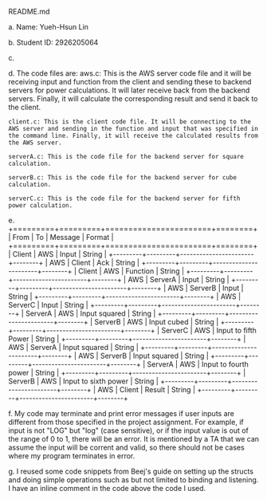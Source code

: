README.md

a. Name: Yueh-Hsun Lin

b. Student ID: 2926205064

c.

d. The code files are:
	aws.c: This is the AWS server code file and it will be receiving input and function from the client and sending these to backend servers for power calculations. It will later receive back from the backend servers. Finally, it will calculate the corresponding result and send it back to the client.

	client.c: This is the client code file. It will be connecting to the AWS server and sending in the function and input that was specified in the command line. Finally, it will receive the calculated results from the AWS server.

	serverA.c: This is the code file for the backend server for square calculation.

	serverB.c: This is the code file for the backend server for cube calculation.

	serverC.c: This is the code file for the backend server for fifth power calculation.

e.
	+=========+=========+=======================+========+
	|  From   |   To    |        Message        | Format |
	+=========+=========+=======================+========+
	| Client  | AWS     | Input                 | String |
	+---------+---------+-----------------------+--------+
	| AWS     | Client  | Ack                   | String |
	+---------+---------+-----------------------+--------+
	| Client  | AWS     | Function              | String |
	+---------+---------+-----------------------+--------+
	| AWS     | ServerA | Input                 | String |
	+---------+---------+-----------------------+--------+
	| AWS     | ServerB | Input                 | String |
	+---------+---------+-----------------------+--------+
	| AWS     | ServerC | Input                 | String |
	+---------+---------+-----------------------+--------+
	| ServerA | AWS     | Input squared         | String |
	+---------+---------+-----------------------+--------+
	| ServerB | AWS     | Input cubed           | String |
	+---------+---------+-----------------------+--------+
	| ServerC | AWS     | Input to fifth Power  | String |
	+---------+---------+-----------------------+--------+
	| AWS     | ServerA | Input squared         | String |
	+---------+---------+-----------------------+--------+
	| AWS     | ServerB | Input squared         | String |
	+---------+---------+-----------------------+--------+
	| ServerA | AWS     | Input to fourth power | String |
	+---------+---------+-----------------------+--------+
	| ServerB | AWS     | Input to sixth power  | String |
	+---------+---------+-----------------------+--------+
	| AWS     | Client  | Result                | String |
	+---------+---------+-----------------------+--------+

f.	My code may terminate and print error messages if user inputs are different from those specified in the project assignment. For example, if input is not "LOG" but "log" (case sensitive), or if the input value is out of the range of 0 to 1, there will be an error. It is mentioned by a TA that we can assume the input will be corrent and valid, so there should not be cases where my program terminates in error.

g.	I reused some code snippets from Beej's guide on setting up the structs and doing simple operations such as but not limited to binding and listening. I have an inline comment in the code above the code I used.

